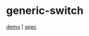 # generic-switch

[demo](https://modest-bhaskara-e8742f.netlify.app/generic-switch/demo/index.html) | [spec](https://www.w3.org/TR/wai-aria-1.1/#switch)